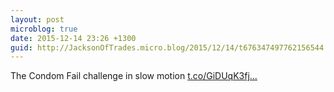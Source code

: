 ```yaml
---
layout: post
microblog: true
date: 2015-12-14 23:26 +1300
guid: http://JacksonOfTrades.micro.blog/2015/12/14/t676347497762156544.html
---
```

The Condom Fail challenge in slow motion [t.co/GiDUqK3fj...](https://t.co/GiDUqK3fje)
